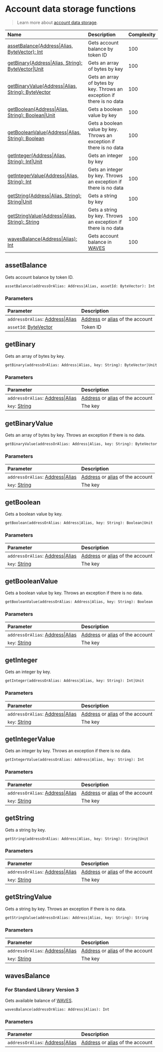 # Account data storage functions

> Learn more about [account data storage](/en/blockchain/account/account-data-storage).

| Name | Description | Complexity |
| :--- | :--- | :--- |
| [assetBalancе(Address&#124;Alias, ByteVector): Int](#asset-balance) | Gets account balance by token ID | 100 |
| [getBinary(Address&#124;Alias, String): ByteVector&#124;Unit](#get-binary) | Gets an array of bytes by key | 100 |
| [getBinaryValue(Address&#124;Alias, String): ByteVector](#get-binary-value) | Gets an array of bytes by key. Throws an exception if there is no data | 100 |
| [getBoolean(Address&#124;Alias, String): Boolean&#124;Unit](#get-boolean) | Gets a boolean value by key | 100 |
| [getBooleanValue(Address&#124;Alias, String): Boolean](#get-boolean-value) | Gets a boolean value by key. Throws an exception if there is no data | 100 |
| [getInteger(Address&#124;Alias, String): Int&#124;Unit](#get-integer) | Gets an integer by key | 100 |
| [getIntegerValue(Address&#124;Alias, String): Int](#get-integer-value) | Gets an integer by key. Throws an exception if there is no data | 100 |
| [getString(Address&#124;Alias, String): String&#124;Unit](#get-string) | Gets a string by key | 100 |
| [getStringValue(Address&#124;Alias, String): String](#get-string-value) | Gets a string by key. Throws an exception if there is no data | 100 |
| [wavesBalance(Address&#124;Alias): Int](#waves-balance) | Gets account balance in [WAVES](/en/blockchain/token/waves) | 100 |

## assetBalance<a id="asset-balance"></a>

Gets account balance by token ID.

``` ride
assetBalance(addressOrAlias: Address|Alias, assetId: ByteVector): Int
```

### Parameters

| Parameter | Description |
| :--- | :--- |
| `addressOrAlias`: [Address](/en/ride/structures/common-structures/address)&#124;[Alias](/en/ride/structures/common-structures/alias) | [Address](/en/blockchain/account/address) or [alias](/en/blockchain/account/alias) of the account |
| `assetId`: [ByteVector](/ru/ride/data-types/byte-vector) | Token ID |

## getBinary <a id="get-binary"></a>

Gets an array of bytes by key.

``` ride
getBinary(addressOrAlias: Address|Alias, key: String): ByteVector|Unit
```

### Parameters

| Parameter | Description |
| :--- | :--- |
| `addressOrAlias`: [Address](/en/ride/structures/common-structures/address)&#124;[Alias](/en/ride/structures/common-structures/alias) | [Address](/en/blockchain/account/address) or [alias](/en/blockchain/account/alias) of the account |
| `key`: [String](/en/ride/data-types/string) | The key |

## getBinaryValue<a id="get-binary-value"></a>

Gets an array of bytes by key. Throws an exception if there is no data.

``` ride
getBinaryValue(addressOrAlias: Address|Alias, key: String): ByteVector
```

### Parameters

| Parameter | Description |
| :--- | :--- |
| `addressOrAlias`: [Address](/en/ride/structures/common-structures/address)&#124;[Alias](/en/ride/structures/common-structures/alias) | [Address](/en/blockchain/account/address) or [alias](/en/blockchain/account/alias) of the account |
| `key`: [String](/en/ride/data-types/string) | The key |

## getBoolean<a id="get-boolean"></a>

Gets a boolean value by key.

``` ride
getBoolean(addressOrAlias: Address|Alias, key: String): Boolean|Unit
```

### Parameters

| Parameter | Description |
| :--- | :--- |
| `addressOrAlias`: [Address](/en/ride/structures/common-structures/address)&#124;[Alias](/en/ride/structures/common-structures/alias) | [Address](/en/blockchain/account/address) or [alias](/en/blockchain/account/alias) of the account |
| `key`: [String](/en/ride/data-types/string) | The key |

## getBooleanValue<a id="get-boolean-value"></a>

Gets a boolean value by key. Throws an exception if there is no data.

``` ride
getBooleanValue(addressOrAlias: Address|Alias, key: String): Boolean
```

### Parameters

| Parameter | Description |
| :--- | :--- |
| `addressOrAlias`: [Address](/en/ride/structures/common-structures/address)&#124;[Alias](/en/ride/structures/common-structures/alias) | [Address](/en/blockchain/account/address) or [alias](/en/blockchain/account/alias) of the account |
| `key`: [String](/en/ride/data-types/string) | The key |

## getInteger<a id="get-integer"></a>

Gets an integer by key.

``` ride
getInteger(addressOrAlias: Address|Alias, key: String): Int|Unit
```

### Parameters

| Parameter | Description |
| :--- | :--- |
| `addressOrAlias`: [Address](/en/ride/structures/common-structures/address)&#124;[Alias](/en/ride/structures/common-structures/alias) | [Address](/en/blockchain/account/address) or [alias](/en/blockchain/account/alias) of the account |
| `key`: [String](/en/ride/data-types/string) | The key |

## getIntegerValue<a id="get-integer-value"></a>

Gets an integer by key. Throws an exception if there is no data.

``` ride
getIntegerValue(addressOrAlias: Address|Alias, key: String): Int
```

### Parameters

| Parameter | Description |
| :--- | :--- |
| `addressOrAlias`: [Address](/en/ride/structures/common-structures/address)&#124;[Alias](/en/ride/structures/common-structures/alias) | [Address](/en/blockchain/account/address) or [alias](/en/blockchain/account/alias) of the account |
| `key`: [String](/en/ride/data-types/string) | The key |

## getString<a id="get-string"></a>

Gets a string by key.

``` ride
getString(addressOrAlias: Address|Alias, key: String): String|Unit
```

### Parameters

| Parameter | Description |
| :--- | :--- |
| `addressOrAlias`: [Address](/en/ride/structures/common-structures/address)&#124;[Alias](/en/ride/structures/common-structures/alias) | [Address](/en/blockchain/account/address) or [alias](/en/blockchain/account/alias) of the account |
| `key`: [String](/en/ride/data-types/string) | The key |

## getStringValue<a id="get-string-value"></a>

Gets a string by key. Throws an exception if there is no data.

``` ride
getStringValue(addressOrAlias: Address|Alias, key: String): String
```

### Parameters

| Parameter | Description |
| :--- | :--- |
| `addressOrAlias`: [Address](/en/ride/structures/common-structures/address)&#124;[Alias](/en/ride/structures/common-structures/alias) | [Address](/en/blockchain/account/address) or [alias](/en/blockchain/account/alias) of the account |
| `key`: [String](/en/ride/data-types/string) | The key |

## wavesBalance<a id="waves-balance"></a>

### For Standard Library Version 3

Gets available balance of [WAVES](/en/blockchain/token/waves).

``` ride
wavesBalance(addressOrAlias: Address|Alias): Int
```

### Parameters

| Parameter | Description |
| :--- | :--- |
| `addressOrAlias`: [Address](/en/ride/structures/common-structures/address)&#124;[Alias](/en/ride/structures/common-structures/alias) | [Address](/en/blockchain/account/address) or [alias](/en/blockchain/account/alias) of the account |
